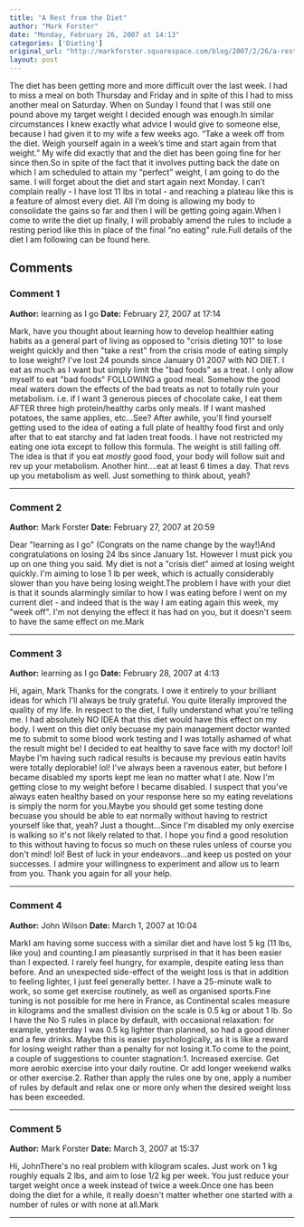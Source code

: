 ```yaml
---
title: "A Rest from the Diet"
author: "Mark Forster"
date: "Monday, February 26, 2007 at 14:13"
categories: ['Dieting']
original_url: "http://markforster.squarespace.com/blog/2007/2/26/a-rest-from-the-diet.html"
layout: post
---
```


The diet has been getting more and more difficult over the last week. I had to miss a meal on both Thursday and Friday and in spite of this I had to miss another meal on Saturday. When on Sunday I found that I was still one pound above my target weight I decided enough was enough.In similar circumstances I knew exactly what advice I would give to someone else, because I had given it to my wife a few weeks ago. “Take a week off from the diet. Weigh yourself again in a week’s time and start again from that weight.” My wife did exactly that and the diet has been going fine for her since then.So in spite of the fact that it involves putting back the date on which I am scheduled to attain my “perfect” weight, I am going to do the same. I will forget about the diet and start again next Monday. I can’t complain really - I have lost 11 lbs in total - and reaching a plateau like this is a feature of almost every diet. All I’m doing is allowing my body to consolidate the gains so far and then I will be getting going again.When I come to write the diet up finally, I will probably amend the rules to include a resting period like this in place of the final “no eating” rule.Full details of the diet I am following can be found here.

## Comments

### Comment 1
**Author:** learning as I go
**Date:** February 27, 2007 at 17:14

Mark, have you thought about learning how to develop healthier eating habits as a general part of living as opposed to "crisis dieting 101" to lose weight quickly and then "take a rest" from the crisis mode of eating simply to lose weight? I've lost 24 pounds since January 01 2007 with NO DIET. I eat as much as I want but simply limit the "bad foods" as a treat. I only allow myself to eat "bad foods" FOLLOWING a good meal. Somehow the good meal waters down the effects of the bad treats as not to totally ruin your metabolism. i.e. if I want 3 generous pieces of chocolate cake, I eat them AFTER three high protein/healthy carbs only meals. If I want mashed potatoes, the same applies, etc...See? After awhile, you'll find yourself getting used to the idea of eating a full plate of healthy food first and only after that to eat starchy and fat laden treat foods. I have not restricted my eating one iota except to follow this formula. The weight is still falling off. The idea is that if you eat *mostly* good food, your body will follow suit and rev up your metabolism. Another hint....eat at least 6 times a day. That revs up you metabolism as well. Just something to think about, yeah?

---

### Comment 2
**Author:** Mark Forster
**Date:** February 27, 2007 at 20:59

Dear "learning as I go" (Congrats on the name change by the way!)And congratulations on losing 24 lbs since January 1st. However I must pick you up on one thing you said. My diet is not a "crisis diet" aimed at losing weight quickly. I'm aiming to lose 1 lb per week, which is actually considerably slower than you have being losing weight.The problem I have with your diet is that it sounds alarmingly similar to how I was eating before I went on my current diet - and indeed that is the way I am eating again this week, my "week off". I'm not denying the effect it has had on you, but it doesn't seem to have the same effect on me.Mark

---

### Comment 3
**Author:** learning as I go
**Date:** February 28, 2007 at 4:13

Hi, again, Mark
Thanks for the congrats. I owe it entirely to your brilliant ideas for which I'll always be truly grateful. You quite literally improved the quality of my life. In respect to the diet, I fully understand what you're telling me. I had absolutely NO IDEA that this diet would have this effect on my body. I went on this diet only becuase my pain management doctor wanted me to submit to some blood work testing and I was totally ashamed of what the result might be! I decided to eat healthy to save face with my doctor! lol! Maybe I'm having such radical results is because my previous eatin havits were totally deplorable! lol! I've always been a ravenous eater, but before I became disabled my sports kept me lean no matter what I ate. Now I'm getting close to my weight before I became disabled. I suspect that you've always eaten healthy based on your response here so my eating revelations is simply the norm for you.Maybe you should get some testing done becuase you should be able to eat normally without having to restrict yourself like that, yeah? Just a thought...Since I'm disabled my only exercise is walking so it's not likely related to that. I hope you find a good resolution to this without having to focus so much on these rules unless of course you don't mind! lol! Best of luck in your endeavors...and keep us posted on your successes. I admire your willingness to experiment and allow us to learn from you. Thank you again for all your help.

---

### Comment 4
**Author:** John Wilson
**Date:** March 1, 2007 at 10:04

MarkI am having some success with a similar diet and have lost 5 kg (11 lbs, like you) and counting.I am pleasantly surprised in that it has been easier than I expected. I rarely feel hungry, for example, despite eating less than before. And an unexpected side-effect of the weight loss is that in addition to feeling lighter, I just feel generally better. I have a 25-minute walk to work, so some get exercise routinely, as well as organised sports.Fine tuning is not possible for me here in France, as Continental scales measure in kilograms and the smallest division on the scale is 0.5 kg or about 1 lb. So I have the No S rules in place by default, with occasional relaxation: for example, yesterday I was 0.5 kg lighter than planned, so had a good dinner and a few drinks. Maybe this is easier psychologically, as it is like a reward for losing weight rather than a penalty for not losing it.To come to the point, a couple of suggestions to counter stagnation:1. Increased exercise. Get more aerobic exercise into your daily routine. Or add longer weekend walks or other exercise.2. Rather than apply the rules one by one, apply a number of rules by default and relax one or more only when the desired weight loss has been exceeded.

---

### Comment 5
**Author:** Mark Forster
**Date:** March 3, 2007 at 15:37

Hi, JohnThere's no real problem with kilogram scales. Just work on 1 kg roughly equals 2 lbs, and aim to lose 1/2 kg per week. You just reduce your target weight once a week instead of twice a week.Once one has been doing the diet for a while, it really doesn't matter whether one started with a number of rules or with none at all.Mark

---
